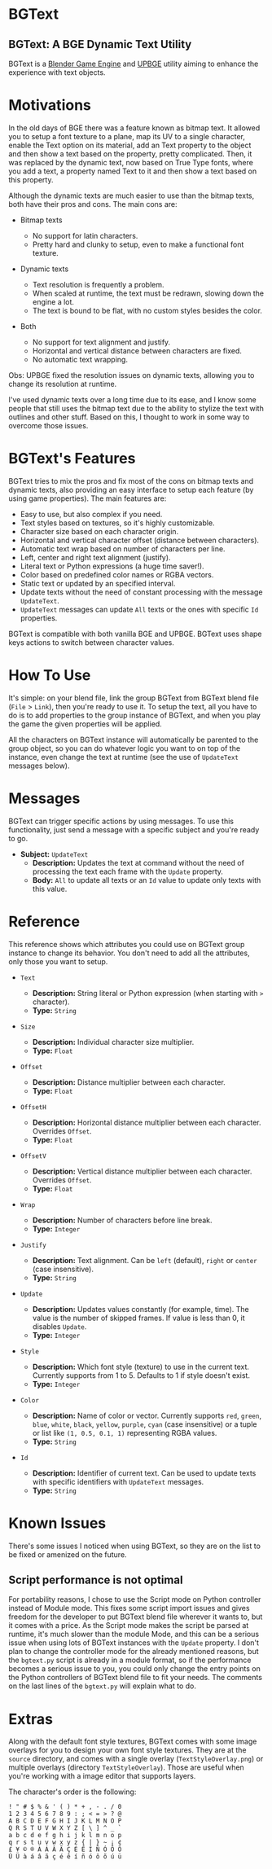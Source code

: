 # BGText
## BGText: A BGE Dynamic Text Utility

BGText is a [Blender Game Engine](https://en.wikipedia.org/wiki/Blender_Game_Engine) and [UPBGE](https://upbge.org/) utility aiming to enhance the experience with text objects.

Motivations
===========

In the old days of BGE there was a feature known as bitmap text. It allowed you to setup a font texture to a plane, map its UV to a single character, enable the Text option on its material, add an Text property to the object and then show a text based on the property, pretty complicated. Then, it was replaced by the dynamic text, now based on True Type fonts, where you add a text, a property named Text to it and then show a text based on this property.

Although the dynamic texts are much easier to use than the bitmap texts, both have their pros and cons. The main cons are:

- Bitmap texts
    - No support for latin characters.
    - Pretty hard and clunky to setup, even to make a functional font texture.

- Dynamic texts
    - Text resolution is frequently a problem.
    - When scaled at runtime, the text must be redrawn, slowing down the engine a lot.
    - The text is bound to be flat, with no custom styles besides the color.

- Both
    - No support for text alignment and justify.
    - Horizontal and vertical distance between characters are fixed.
    - No automatic text wrapping.

Obs: UPBGE fixed the resolution issues on dynamic texts, allowing you to change its resolution at runtime.

I've used dynamic texts over a long time due to its ease, and I know some people that still uses the bitmap text due to the ability to stylize the text with outlines and other stuff. Based on this, I thought to work in some way to overcome those issues.

BGText's Features
=================

BGText tries to mix the pros and fix most of the cons on bitmap texts and dynamic texts, also providing an easy interface to setup each feature (by using game properties). The main features are:

- Easy to use, but also complex if you need.
- Text styles based on textures, so it's highly customizable.
- Character size based on each character origin.
- Horizontal and vertical character offset (distance between characters).
- Automatic text wrap based on number of characters per line.
- Left, center and right text alignment (justify).
- Literal text or Python expressions (a huge time saver!).
- Color based on predefined color names or RGBA vectors.
- Static text or updated by an specified interval.
- Update texts without the need of constant processing with the message `UpdateText`.
- `UpdateText` messages can update `All` texts or the ones with specific `Id` properties.

BGText is compatible with both vanilla BGE and UPBGE. BGText uses shape keys actions to switch between character values.

How To Use
==========

It's simple: on your blend file, link the group BGText from BGText blend file (`File` > `Link`), then you're ready to use it. To setup the text, all you have to do is to add properties to the group instance of BGText, and when you play the game the given properties will be applied.

All the characters on BGText instance will automatically be parented to the group object, so you can do whatever logic you want to on top of the instance, even change the text at runtime (see the use of `UpdateText` messages below).

Messages
========

BGText can trigger specific actions by using messages. To use this functionality, just send a message with a specific subject and you're ready to go.

- **Subject:** `UpdateText`
    - **Description:** Updates the text at command without the need of processing the text each frame with the `Update` property.
    - **Body:** `All` to update all texts or an `Id` value to update only texts with this value.

Reference
=========

This reference shows which attributes you could use on BGText group instance to change its behavior. You don't need to add all the attributes, only those you want to setup.

- `Text`
    - **Description:** String literal or Python expression (when starting with `>` character).
    - **Type:** `String`

- `Size`
    - **Description:** Individual character size multiplier.
    - **Type:** `Float`

- `Offset`
    - **Description:** Distance multiplier between each character.
    - **Type:** `Float` 

- `OffsetH`
    - **Description:** Horizontal distance multiplier between each character. Overrides `Offset`.
    - **Type:** `Float`

- `OffsetV`
    - **Description:** Vertical distance multiplier between each character. Overrides `Offset`.
    - **Type:** `Float`

- `Wrap`
    - **Description:** Number of characters before line break.
    - **Type:** `Integer`

- `Justify`
    - **Description:** Text alignment. Can be `left` (default), `right` or `center` (case insensitive).
    - **Type:** `String`

- `Update`
    - **Description:** Updates values constantly (for example, time). The value is the number of skipped frames. If value is less than 0, it disables `Update`.
    - **Type:** `Integer`
    
- `Style`
    - **Description:** Which font style (texture) to use in the current text. Currently supports from 1 to 5. Defaults to 1 if style doesn't exist.
    - **Type:** `Integer` 

- `Color`
    - **Description:** Name of color or vector. Currently supports `red`, `green`, `blue`, `white`, `black`, `yellow`, `purple`, `cyan` (case insensitive) or a tuple or list like `(1, 0.5, 0.1, 1)` representing RGBA values.
    - **Type:** `String`

- `Id`
    - **Description:** Identifier of current text. Can be used to update texts with specific identifiers with `UpdateText` messages.
    - **Type:** `String`

Known Issues
============

There's some issues I noticed when using BGText, so they are on the list to be fixed or amenized on the future.

Script performance is not optimal
--------------------------------------------

For portability reasons, I chose to use the Script mode on Python controller instead of Module mode. This fixes some script import issues and gives freedom for the developer to put BGText blend file wherever it wants to, but it comes with a price. As the Script mode makes the script be parsed at runtime, it's much slower than the module Mode, and this can be a serious issue when using lots of BGText instances with the `Update` property. I don't plan to change the controller mode for the already mentioned reasons, but the `bgtext.py` script is already in a module format, so if the performance becomes a serious issue to you, you could only change the entry points on the Python controllers of BGText blend file to fit your needs. The comments on the last lines of the `bgtext.py` will explain what to do.

Extras
======

Along with the default font style textures, BGText comes with some image overlays for you to design your own font style textures. They are at the `source` directory, and comes with a single overlay (`TextStyleOverlay.png`) or multiple overlays (directory `TextStyleOverlay`). Those are useful when you're working with a image editor that supports layers.

The character's order is the following:


```text
! " # $ % & ' ( ) * + , - . / 0
1 2 3 4 5 6 7 8 9 : ; < = > ? @
A B C D E F G H I J K L M N O P
Q R S T U V W X Y Z [ \ ] ^ _ `
a b c d e f g h i j k l m n o p
q r s t u v w x y z { | } ~ ¡ ¢
£ ¥ © ® À Á Â Ã Ç É Ê Í Ñ Ó Ô Õ
Ú Ü à á â ã ç é ê í ñ ó ô õ ú ü
```
